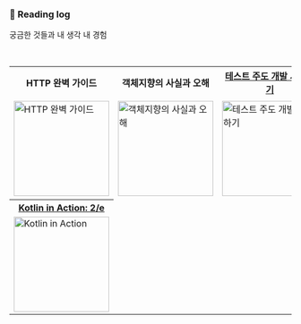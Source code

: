 ### 📖 Reading log
 
궁금한 것들과 내 생각 내 경험

<br>

<table>
  <tr>
    <th>HTTP 완벽 가이드</th>
    <th>객체지향의 사실과 오해</th>
    <th><a href="https://github.com/mingdodev/test-driven-development">테스트 주도 개발 시작하기</a></th>
    <th>대규모 시스템 설계 기초</th>
  </tr>
  <tr>
      <td>
        <img src="https://contents.kyobobook.co.kr/sih/fit-in/458x0/pdt/9788966261208.jpg" alt="HTTP 완벽 가이드" style="width:170px;">
      </td>
    <td>
      <img src="https://contents.kyobobook.co.kr/sih/fit-in/458x0/pdt/9788998139766.jpg" alt="객체지향의 사실과 오해" style="width:170px;">
    </td>
    <td>
      <img src="https://contents.kyobobook.co.kr/sih/fit-in/458x0/pdt/9788980783052.jpg" alt="테스트 주도 개발 시작하기" style="width:170px;">
    </td>
    <td>
      <img src="https://contents.kyobobook.co.kr/sih/fit-in/458x0/pdt/9788966263158.jpg" alt="대규모 시스템 설게 기초" style="width:175px;">
    </td>
  </tr>
  <tr>
  <th><a href="https://github.com/mingdodev/gdgoc-kotlin-in-action">Kotlin in Action: 2/e</a></th>
  </tr>
  <tr>
      <td>
        <img src="https://contents.kyobobook.co.kr/sih/fit-in/458x0/pdt/9791161759692.jpg" alt="Kotlin in Action" style="width:170px;">
      </td>
  </tr>
<!--   <tr>
    <td>desc</td>
    <td>desc</td>
  </tr> -->
</table>
